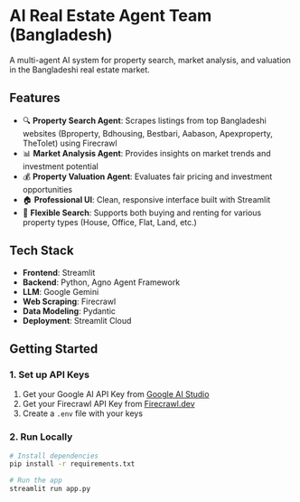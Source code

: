 # AI Real Estate Agent Team (Bangladesh)

A multi-agent AI system for property search, market analysis, and valuation in the Bangladeshi real estate market.

## Features
- 🔍 **Property Search Agent**: Scrapes listings from top Bangladeshi websites (Bproperty, Bdhousing, Bestbari, Aabason, Apexproperty, TheTolet) using Firecrawl
- 📊 **Market Analysis Agent**: Provides insights on market trends and investment potential
- 💰 **Property Valuation Agent**: Evaluates fair pricing and investment opportunities
- 🏠 **Professional UI**: Clean, responsive interface built with Streamlit
- 🔄 **Flexible Search**: Supports both buying and renting for various property types (House, Office, Flat, Land, etc.)

## Tech Stack
- **Frontend**: Streamlit
- **Backend**: Python, Agno Agent Framework
- **LLM**: Google Gemini
- **Web Scraping**: Firecrawl
- **Data Modeling**: Pydantic
- **Deployment**: Streamlit Cloud

## Getting Started

### 1. Set up API Keys
1. Get your Google AI API Key from [Google AI Studio](https://aistudio.google.com/app/apikey)
2. Get your Firecrawl API Key from [Firecrawl.dev](https://firecrawl.dev)
3. Create a `.env` file with your keys

### 2. Run Locally
```bash
# Install dependencies
pip install -r requirements.txt

# Run the app
streamlit run app.py